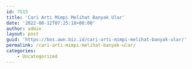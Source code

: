 ```yaml
---
id: 7515
title: 'Cari Arti Mimpi Melihat Banyak Ular'
date: '2022-08-12T07:25:18+00:00'
author: admin
layout: post
guid: 'https://bos.awn.biz.id/cari-arti-mimpi-melihat-banyak-ular/'
permalink: /cari-arti-mimpi-melihat-banyak-ular/
categories:
    - Uncategorized
---
```


